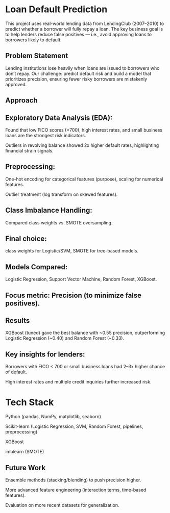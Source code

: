 # Loan Default Prediction

This project uses real-world lending data from LendingClub (2007–2010) to predict whether a borrower will fully repay a loan.
The key business goal is to help lenders reduce false positives — i.e., avoid approving loans to borrowers likely to default.

## Problem Statement

Lending institutions lose heavily when loans are issued to borrowers who don’t repay.
Our challenge: predict default risk and build a model that prioritizes precision, ensuring fewer risky borrowers are mistakenly approved.

## Approach

## Exploratory Data Analysis (EDA):

Found that low FICO scores (<700), high interest rates, and small business loans are the strongest risk indicators.

Outliers in revolving balance showed 2x higher default rates, highlighting financial strain signals.

## Preprocessing:

One-hot encoding for categorical features (purpose), scaling for numerical features.

Outlier treatment (log transform on skewed features).

## Class Imbalance Handling:

Compared class weights vs. SMOTE oversampling.

## Final choice: 
class weights for Logistic/SVM, SMOTE for tree-based models.

## Models Compared:

Logistic Regression, Support Vector Machine, Random Forest, XGBoost.

## Focus metric: Precision (to minimize false positives).

## Results

XGBoost (tuned) gave the best balance with ~0.55 precision, outperforming Logistic Regression (~0.40) and Random Forest (~0.33).

## Key insights for lenders:

Borrowers with FICO < 700 or small business loans had 2–3x higher chance of default.

High interest rates and multiple credit inquiries further increased risk.

# Tech Stack

Python (pandas, NumPy, matplotlib, seaborn)

Scikit-learn (Logistic Regression, SVM, Random Forest, pipelines, preprocessing)

XGBoost

imblearn (SMOTE)

## Future Work

Ensemble methods (stacking/blending) to push precision higher.

More advanced feature engineering (interaction terms, time-based features).

Evaluation on more recent datasets for generalization.
